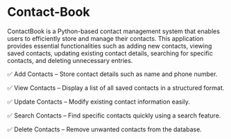 # Contact-Book
ContactBook is a Python-based contact management system that enables users to efficiently store and manage their contacts. This application provides essential functionalities such as adding new contacts, viewing saved contacts, updating existing contact details, searching for specific contacts, and deleting unnecessary entries.

✅ Add Contacts – Store contact details such as name and phone number. 

✅ View Contacts – Display a list of all saved contacts in a structured format.

✅ Update Contacts – Modify existing contact information easily.

✅ Search Contacts – Find specific contacts quickly using a search feature.

✅ Delete Contacts – Remove unwanted contacts from the database.
